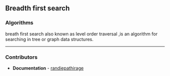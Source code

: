 ## Breadth first search
### Algorithms

breath first search also known as level order traversal ,is an algorithm 
for searching in tree or graph data structures.

------------------------------------------------------
### Contributors

-   **Documentation** - [randiepathirage](https://github.com/randiepathirage)
